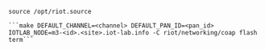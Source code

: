 

```source /opt/riot.source```

```
```make DEFAULT_CHANNEL=<channel> DEFAULT_PAN_ID=<pan_id> IOTLAB_NODE=m3-<id>.<site>.iot-lab.info -C riot/networking/coap flash term```
